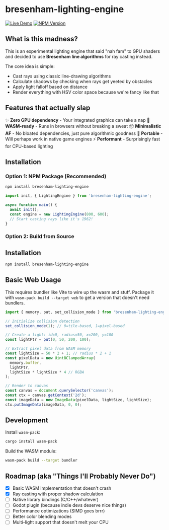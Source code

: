 # bresenham-lighting-engine

[![Live Demo](https://img.shields.io/badge/demo-live-brightgreen)](https://TimWillebrands.github.io/bresenham-lighting-engine/)
[![NPM Version](https://img.shields.io/npm/v/bresenham-lighting-engine)](https://www.npmjs.com/package/bresenham-lighting-engine)

## What is this madness?

This is an experimental lighting engine that said "nah fam" to GPU shaders and decided to use **Bresenham line algorithms** for ray casting instead.

The core idea is simple:
- Cast rays using classic line-drawing algorithms
- Calculate shadows by checking when rays get yeeted by obstacles
- Apply light falloff based on distance
- Render everything with HSV color space because we're fancy like that

## Features that actually slap

✨ **Zero GPU dependency** - Your integrated graphics can take a nap
🚀 **WASM-ready** - Runs in browsers without breaking a sweat
📦 **Minimalistic AF** - No bloated dependencies, just pure algorithmic goodness
🎯 **Portable** - Will perhaps work in native game engines
⚡ **Performant** - Surprisingly fast for CPU-based lighting

## Installation

### Option 1: NPM Package (Recommended)

```bash
npm install bresenham-lighting-engine
```

```javascript
import init, { LightingEngine } from 'bresenham-lighting-engine';

async function main() {
  await init();
  const engine = new LightingEngine(800, 600);
  // Start casting rays like it's 1962!
}
```

### Option 2: Build from Source

## Installation

```bash
npm install bresenham-lighting-engine
```

## Basic Web Usage 

This requires bundler like Vite to wire up the wasm and stuff. Package it with `wasm-pack build --target web` to get a version that doesn't need bundlers. 

```typescript
import { memory, put, set_collision_mode } from 'bresenham-lighting-engine';

// Initialize collision detection
set_collision_mode(1); // 0=tile-based, 1=pixel-based

// Create a light: id=0, radius=50, x=200, y=100
const lightPtr = put(0, 50, 200, 100);

// Extract pixel data from WASM memory
const lightSize = 50 * 2 + 1; // radius * 2 + 1
const pixelData = new Uint8ClampedArray(
  memory.buffer,
  lightPtr,
  lightSize * lightSize * 4 // RGBA
);

// Render to canvas
const canvas = document.querySelector('canvas');
const ctx = canvas.getContext('2d');
const imageData = new ImageData(pixelData, lightSize, lightSize);
ctx.putImageData(imageData, 0, 0);
```

## Development

Install `wasm-pack`:
```bash
cargo install wasm-pack
```

Build the WASM module:
```bash
wasm-pack build --target bundler
```

## Roadmap (aka "Things I'll Probably Never Do")

- [x] Basic WASM implementation that doesn't crash
- [x] Ray casting with proper shadow calculation
- [ ] Native library bindings (C/C++/whatever)
- [ ] Godot plugin (because indie devs deserve nice things)
- [ ] Performance optimizations (SIMD goes brrr)
- [ ] Better color blending modes
- [ ] Multi-light support that doesn't melt your CPU

